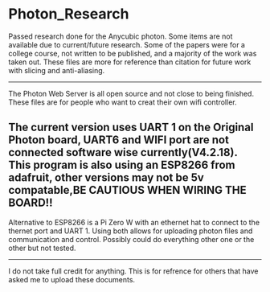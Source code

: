 # Photon_Research
Passed research done for the Anycubic photon. 
Some items are not available due to current/future research.
Some of the papers were for a college course, not written to be published, and a majority of the work was taken out. 
These files are more for reference than citation for future work with slicing and anti-aliasing.

---------------------------------------------------------------
The Photon Web Server is all open source and not close to being finished. These files are for people who want to creat their own wifi controller.

The current version uses UART 1 on the Original Photon board, UART6 and WIFI port are not connected software wise currently(V4.2.18).  
This program is also using an ESP8266 from adafruit, other versions may not be 5v compatable,BE CAUTIOUS WHEN WIRING THE BOARD!!
---------------------------------------------------------------
Alternative to ESP8266 is a Pi Zero W with an ethernet hat to connect to the thernet port and UART 1. Using both allows for uploading
photon files and communication and control. Possibly could do everything other one or the other but not tested.

_____________________________________________________________________________________________________________________________________
I do not take full credit for anything. This is for refrence for others that have asked me to upload these documents. 
